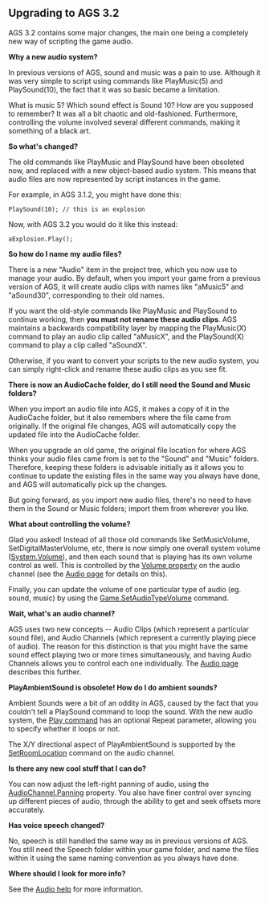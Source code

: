 Upgrading to AGS 3.2
--------------------

AGS 3.2 contains some major changes, the main one being a completely new
way of scripting the game audio.

**Why a new audio system?**

In previous versions of AGS, sound and music was a pain to use. Although
it was very simple to script using commands like PlayMusic(5) and
PlaySound(10), the fact that it was so basic became a limitation.

What is music 5? Which sound effect is Sound 10? How are you supposed to
remember? It was all a bit chaotic and old-fashioned. Furthermore,
controlling the volume involved several different commands, making it
something of a black art.

**So what's changed?**

The old commands like PlayMusic and PlaySound have been obsoleted now,
and replaced with a new object-based audio system. This means that audio
files are now represented by script instances in the game.

For example, in AGS 3.1.2, you might have done this:

`PlaySound(10); // this is an explosion`

Now, with AGS 3.2 you would do it like this instead:

`aExplosion.Play();`

**So how do I name my audio files?**

There is a new "Audio" item in the project tree, which you now use to
manage your audio. By default, when you import your game from a previous
version of AGS, it will create audio clips with names like "aMusic5" and
"aSound30", corresponding to their old names.

If you want the old-style commands like PlayMusic and PlaySound to
continue working, then **you must not rename these audio clips**. AGS
maintains a backwards compatibility layer by mapping the PlayMusic(X)
command to play an audio clip called "aMusicX", and the PlaySound(X)
command to play a clip called "aSoundX".

Otherwise, if you want to convert your scripts to the new audio system,
you can simply right-click and rename these audio clips as you see fit.

**There is now an AudioCache folder, do I still need the Sound and Music
folders?**

When you import an audio file into AGS, it makes a copy of it in the
AudioCache folder, but it also remembers where the file came from
originally. If the original file changes, AGS will automatically copy
the updated file into the AudioCache folder.

When you upgrade an old game, the original file location for where AGS
thinks your audio files came from is set to the "Sound" and "Music"
folders. Therefore, keeping these folders is advisable initially as it
allows you to continue to update the existing files in the same way you
always have done, and AGS will automatically pick up the changes.

But going forward, as you import new audio files, there's no need to
have them in the Sound or Music folders; import them from wherever you
like.

**What about controlling the volume?**

Glad you asked! Instead of all those old commands like SetMusicVolume,
SetDigitalMasterVolume, etc, there is now simply one overall system
volume ([System.Volume](topic72#System.Volume)), and then each sound
that is playing has its own volume control as well. This is controlled
by the [Volume property](AudioChannel#AudioChannel.Volume) on the audio
channel (see the [Audio page](MusAndSound#MusAndSound) for details on
this).

Finally, you can update the volume of one particular type of audio (eg.
sound, music) by using the
[Game.SetAudioTypeVolume](Game#Game.SetAudioTypeVolume) command.

**Wait, what's an audio channel?**

AGS uses two new concepts -- Audio Clips (which represent a particular
sound file), and Audio Channels (which represent a currently playing
piece of audio). The reason for this distinction is that you might have
the same sound effect playing two or more times simultaneously, and
having Audio Channels allows you to control each one individually. The
[Audio page](MusAndSound#MusAndSound) describes this further.

**PlayAmbientSound is obsolete! How do I do ambient sounds?**

Ambient Sounds were a bit of an oddity in AGS, caused by the fact that
you couldn't tell a PlaySound command to loop the sound. With the new
audio system, the [Play command](AudioClip#AudioClip.Play) has an
optional Repeat parameter, allowing you to specify whether it loops or
not.

The X/Y directional aspect of PlayAmbientSound is supported by the
[SetRoomLocation](AudioChannel#AudioChannel.SetRoomLocation) command on the
audio channel.

**Is there any new cool stuff that I can do?**

You can now adjust the left-right panning of audio, using the
[AudioChannel.Panning](AudioChannel#AudioChannel.Panning) property. You
also have finer control over syncing up different pieces of audio,
through the ability to get and seek offsets more accurately.

**Has voice speech changed?**

No, speech is still handled the same way as in previous versions of AGS.
You still need the Speech folder within your game folder, and name the
files within it using the same naming convention as you always have
done.

**Where should I look for more info?**

See the [Audio help](MusAndSound#MusAndSound) for more information.
